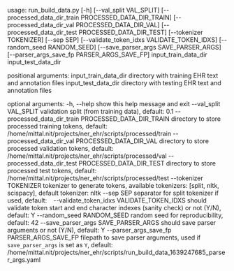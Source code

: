 usage: run_build_data.py [-h] [--val_split VAL_SPLIT] [--processed_data_dir_train PROCESSED_DATA_DIR_TRAIN] [--processed_data_dir_val PROCESSED_DATA_DIR_VAL]
                         [--processed_data_dir_test PROCESSED_DATA_DIR_TEST] [--tokenizer TOKENIZER] [--sep SEP] [--validate_token_idxs VALIDATE_TOKEN_IDXS] [--random_seed RANDOM_SEED]
                         [--save_parser_args SAVE_PARSER_ARGS] [--parser_args_save_fp PARSER_ARGS_SAVE_FP]
                         input_train_data_dir input_test_data_dir

positional arguments:
  input_train_data_dir  directory with training EHR text and annotation files
  input_test_data_dir   directory with testing EHR text and annotation files

optional arguments:
  -h, --help            show this help message and exit
  --val_split VAL_SPLIT
                        validation split (from training data), default: 0.1
  --processed_data_dir_train PROCESSED_DATA_DIR_TRAIN
                        directory to store processed training tokens, default: /home/mittal.nit/projects/ner_ehr/scripts/processed/train
  --processed_data_dir_val PROCESSED_DATA_DIR_VAL
                        directory to store processed validation tokens, default: /home/mittal.nit/projects/ner_ehr/scripts/processed/val
  --processed_data_dir_test PROCESSED_DATA_DIR_TEST
                        directory to store processed test tokens, default: /home/mittal.nit/projects/ner_ehr/scripts/processed/test
  --tokenizer TOKENIZER
                        tokenizer to generate tokens, available tokenizers: [split, nltk, scispacy], default tokenizer: nltk
  --sep SEP             separator for split tokenizer if used, default: ` `
  --validate_token_idxs VALIDATE_TOKEN_IDXS
                        should validate token start and end character indexes (sanity check) or not (Y/N), default: Y
  --random_seed RANDOM_SEED
                        random seed for reproducibility, default: 42
  --save_parser_args SAVE_PARSER_ARGS
                        should save parser arguments or not (Y/N), default: Y
  --parser_args_save_fp PARSER_ARGS_SAVE_FP
                        filepath to save parser arguments, used if `save_parser_args` is set as `Y`, default:
                        /home/mittal.nit/projects/ner_ehr/scripts/run_build_data_1639247685_parser_args.yaml
